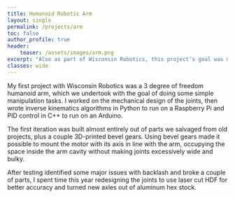 ```yaml
---
title: Humanoid Robotic Arm
layout: single
permalink: /projects/arm
toc: false
author_profile: true
header:
    teaser: /assets/images/arm.png
excerpt: "Also as part of Wisconsin Robotics, this project’s goal was mostly to move around, interact with people or objects, and look cool."
classes: wide
---
```

My first project with Wisconsin Robotics was a 3 degree of freedom humanoid arm, which we undertook with the goal of doing some simple manipulation tasks. I worked on the mechanical design of the joints, then wrote inverse kinematics algorithms in Python to run on a Raspberry Pi and PID control in C++ to run on an Arduino. 

The first iteration was built almost entirely out of parts we salvaged from old projects, plus a couple 3D-printed bevel gears. Using bevel gears made it possible to mount the motor with its axis in line with the arm, occupying the space inside the arm cavity without making joints excessively wide and bulky. 

After testing identified some major issues with backlash and broke a couple of parts, I spent time this year redesigning the joints to use laser cut HDF for better accuracy and turned new axles out of aluminum hex stock.
